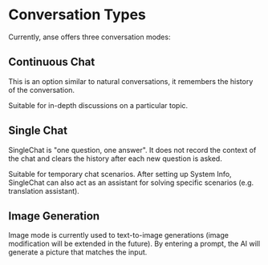 # Conversation Types

Currently, anse offers three conversation modes:

## Continuous Chat

This is an option similar to natural conversations, it remembers the history of the conversation.

Suitable for in-depth discussions on a particular topic.

## Single Chat

SingleChat is "one question, one answer". It does not record the context of the chat and clears the history after each new question is asked.

Suitable for temporary chat scenarios. After setting up System Info, SingleChat can also act as an assistant for solving specific scenarios (e.g. translation assistant).

## Image Generation

Image mode is currently used to text-to-image generations (image modification will be extended in the future). By entering a prompt, the AI will generate a picture that matches the input.